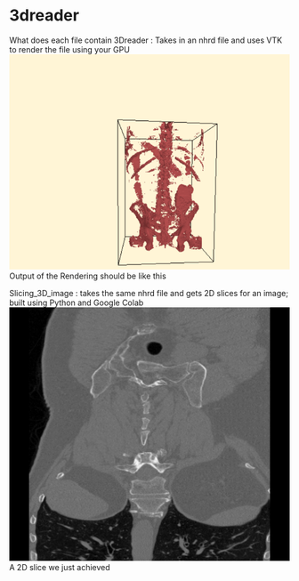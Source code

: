 # 3dreader
What does each file contain
3Dreader : Takes in an nhrd file and uses VTK to render the file using your GPU
![input](https://github.com/higgsboson1209/Playing-with-3D-images/blob/main/githubupload.png)
Output of the Rendering should be like this 

Slicing_3D_image : takes the same nhrd file and gets 2D slices for an image; built using Python and Google Colab
![input](https://github.com/higgsboson1209/Playing-with-3D-images/blob/main/test.png)
A 2D slice we just achieved 

